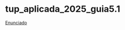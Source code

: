 # tup_aplicada_2025_guia5.1

[Enunciado](https://docs.google.com/document/d/1SWRNebH_ZRBahosPgCtZ8ykeU2lz38CV/preview)
